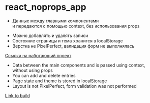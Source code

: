 # react_noprops_app

- Данные между главными компонентами <Form/> и <List/> передаются с помощью context, без использования props
- Можно добавлять и удалять записи
- Состояние страницы и тема хранится в localStorage
- Верстка не PixelPerfect, валидация форм не выполнялась

[Ссылка на работающий проект](https://roman-no-props-app.netlify.app/)

- Data between the main components <Form/> and <List/> is passed using context, without using props
- You can add and delete entries
- Page state and theme is stored in localStorage
- Layout is not PixelPerfect, form validation was not performed

[Link to build](https://roman-no-props-app.netlify.app/)
